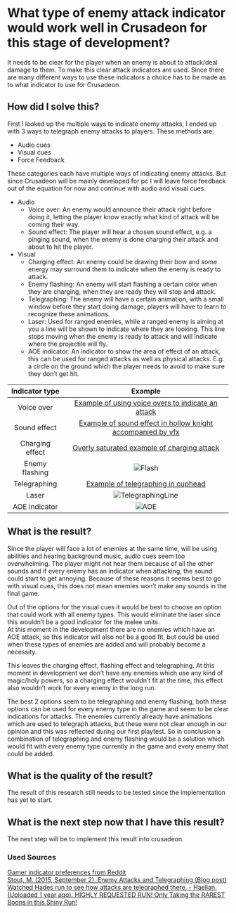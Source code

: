# What type of enemy attack indicator would work well in Crusadeon for this stage of development?
It needs to be clear for the player when an enemy is about to attack/deal damage to them. To make this clear attack indicators are used. Since there are many different ways to use these indicators a choice has to be made as to what indicator to use for Crusadeon. 

## How did I solve this?
First I looked up the multiple ways to indicate enemy attacks, I ended up with 3 ways to telegraph enemy attacks to players. These methods are: 
- Audio cues 
- Visual cues
- Force Feedback

These categories each have multiple ways of indicating enemy attacks. But since Crusadeon will be mainly developed for pc I will leave force feedback out of the equation for now and continue with audio and visual cues.
- Audio
  - Voice over:
    An enemy would announce their attack right before doing it, letting the player know exactly what kind of attack will be coming their way.
  - Sound effect:
    The player will hear a chosen sound effect, e.g. a pinging sound, when the enemy is done charging their attack and about to hit the player.
- Visual
  - Charging effect:
    An enemy could be drawing their bow and some energy may surround them to indicate when the enemy is ready to attack.
  - Enemy flashing:
    An enemy will start flashing a certain color when they are charging, when they are ready they will stop and attack.
  - Telegraphing:
    The enemy will have a certain animation, with a small window before they start doing damage, players will have to learn to recognize these animations.
  - Laser:
    Used for ranged enemies, while a ranged enemy is aiming at you a line will be shown to indicate where they are looking. This line stops moving when the enemy is ready to attack and will indicate where the projectile will fly.
  - AOE indicator:
    An indicator to show the area of effect of an attack, this can be used for ranged attacks as well as physical attacks. E.g. a circle on the ground which the player needs to avoid to make sure they don’t get hit.

|Indicator type|Example|
|:------------:|:-----:|
|Voice over|[Example of using voice overs to indicate an attack](https://www.youtube.com/watch?v=MZnsnekntT0)|
|Sound effect|[Example of sound effect in hollow knight accompanied by vfx](https://youtu.be/iYgEfNmsgmE?t=27)|
|Charging effect|[Overly saturated example of charging attack](https://youtu.be/t-EZRHI_nu8?t=12)|
|Enemy flashing|![Flash](https://github.com/Timsel1/S6-Portfolio/assets/90602424/be57bd9c-8c63-4f43-8cdf-6eb5a17e8a17)|
|Telegraphing|[Example of telegraphing in cuphead](https://youtu.be/QF9tzn7UUIo?t=233)|
|Laser|![TelegraphingLine](https://github.com/Timsel1/S6-Portfolio/assets/90602424/b26804df-c316-4c18-8811-cc2b06428cf1)|
|AOE indicator|![AOE](https://github.com/Timsel1/S6-Portfolio/assets/90602424/5340def2-a228-4401-b73a-254fa925e650)|

## What is the result?
Since the player will face a lot of enemies at the same time, will be using abilities and hearing background music, audio cues seem too overwhelming. The player might not hear them because of all the other sounds and if every enemy has an indicator when attacking, the sound could start to get annoying. Because of these reasons it seems best to go with visual cues, this does not mean enemies won’t make any sounds in the final game.

Out of the options for the visual cues it would be best to choose an option that could work with all enemy types. This would eliminate the laser since this wouldn’t be a good indicator for the melee units.   
At this moment in the development there are no enemies which have an AOE attack, so this indicator will also not be a good fit, but could be used when these types of enemies are added and will probably become a necessity.

This leaves the charging effect, flashing effect and telegraphing. At this moment in development we don’t have any enemies which use any kind of magic/holy powers, so a charging effect wouldn’t fit at the time,
this effect also wouldn’t work for every enemy in the long run.

The best 2 options seem to be telegraphing and enemy flashing, both these options can be used for every enemy type in the game and seem to be clear indications for attacks. 
The enemies currently already have animations which are used to telegraph attacks, but these were not clear enough in our opinion and this was reflected during our first playtest. 
So in conclusion a combination of telegraphing and enemy flashing would be a solution which would fit with every enemy type currently in the game and every enemy that could be added.

## What is the quality of the result?
The result of this research still needs to be tested since the implementation has yet to start.

## What is the next step now that I have this result?
The next step will be to implement this result into crusadeon.

### Used Sources
[Gamer indicator preferences from Reddit](https://www.reddit.com/r/truegaming/comments/u00lkv/what_are_your_preferences_when_it_comes_to_attack/)  
[Stout, M. (2015, September 2). Enemy Attacks and Telegraphing (Blog post)](https://www.gamedeveloper.com/design/enemy-attacks-and-telegraphing)  
[Watched Hades run to see how attacks are telegraphed there. - Haelian. (Uploaded 1 year ago). HIGHLY REQUESTED RUN! Only Taking the RAREST Boons in this Shiny Run!](https://youtu.be/tV77ab9OBUk)
